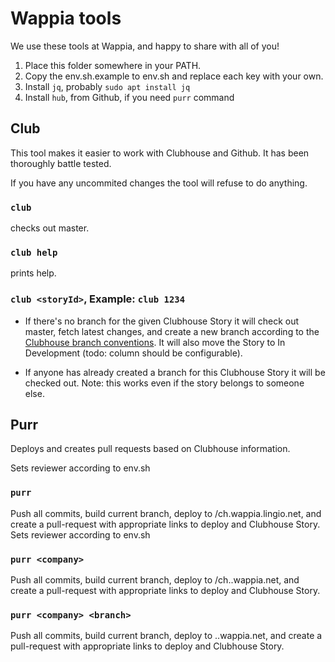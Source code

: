 
# Wappia tools

We use these tools at Wappia, and happy to share with all of you!

1. Place this folder somewhere in your PATH. 
2. Copy the env.sh.example to env.sh and replace each key with your own. 
3. Install `jq`, probably `sudo apt install jq`
4. Install `hub`, from Github, if you need `purr` command


## Club

This tool makes it easier to work with Clubhouse and Github. It has been thoroughly battle tested.

If you have any uncommited changes the tool will refuse to do anything.


### `club` 

checks out master.


### `club help` 

prints help.


### `club <storyId>`, Example: `club 1234`

- If there's no branch for the given Clubhouse Story it will check out master, fetch latest changes, and create a new branch according to the [Clubhouse branch conventions](https://help.clubhouse.io/hc/en-us/articles/207540323-Using-the-Clubhouse-GitHub-Integration-with-Branches-and-Pull-Requests). It will also move the Story to In Development (todo: column should be configurable).

- If anyone has already created a branch for this Clubhouse Story it will be checked out. Note: this works even if the story belongs to someone else.


## Purr

Deploys and creates pull requests based on Clubhouse information.

Sets reviewer according to env.sh

### `purr`

Push all commits, build current branch, deploy to <Owner>/ch<StoryId>.wappia.lingio.net, and create a pull-request with appropriate links to deploy and Clubhouse Story. Sets reviewer according to env.sh


### `purr <company>`

Push all commits, build current branch, deploy to <Owner>/ch<StoryId>.<company>.wappia.net, and create a pull-request with appropriate links to deploy and Clubhouse Story.


### `purr <company> <branch>`

Push all commits, build current branch, deploy to <branch>.<company>.wappia.net, and create a pull-request with appropriate links to deploy and Clubhouse Story.
